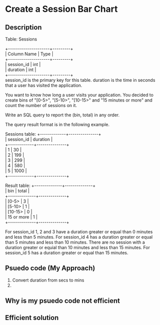 # Create a Session Bar Chart

## Description

Table: Sessions

+---------------------+---------+<br/>
| Column Name         | Type    |<br/>
+---------------------+---------+<br/>
| session_id          | int     |<br/>
| duration            | int     |<br/>
+---------------------+---------+<br/>
session_id is the primary key for this table.
duration is the time in seconds that a user has visited the application.
 

You want to know how long a user visits your application. You decided to create bins of "[0-5>", "[5-10>", "[10-15>" and "15 minutes or more" and count the number of sessions on it.

Write an SQL query to report the (bin, total) in any order.

The query result format is in the following example.

Sessions table:
+-------------+---------------+<br/>
| session_id  | duration      |<br/>
+-------------+---------------+<br/>
| 1           | 30            |<br/>
| 2           | 199           |<br/>
| 3           | 299           |<br/>
| 4           | 580           |<br/>
| 5           | 1000          |<br/>
+-------------+---------------+<br/>

Result table:
+--------------+--------------+<br/>
| bin          | total        |<br/>
+--------------+--------------+<br/>
| [0-5>        | 3            |<br/>
| [5-10>       | 1            |<br/>
| [10-15>      | 0            |<br/>
| 15 or more   | 1            |<br/>
+--------------+--------------+<br/>

For session_id 1, 2 and 3 have a duration greater or equal than 0 minutes and less than 5 minutes.
For session_id 4 has a duration greater or equal than 5 minutes and less than 10 minutes.
There are no session with a duration greater or equial than 10 minutes and less than 15 minutes.
For session_id 5 has a duration greater or equal than 15 minutes.

## Psuedo code (My Approach)

1. Convert duration from secs to mins
2. 


## Why is my psuedo code not efficient



## Efficient solution